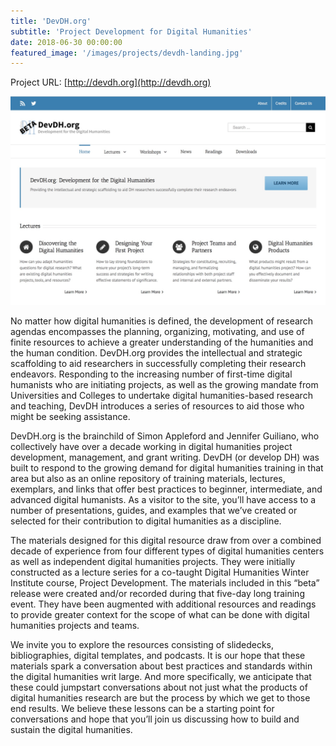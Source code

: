 ```yaml
---
title: 'DevDH.org'
subtitle: 'Project Development for Digital Humanities'
date: 2018-06-30 00:00:00
featured_image: '/images/projects/devdh-landing.jpg'
---
```


Project URL: [http://devdh.org](http://devdh.org)

![](/images/projects/devdh-landing.jpg)

No matter how digital humanities is defined, the development of research agendas encompasses the planning, organizing, motivating, and use of finite resources to achieve a greater understanding of the humanities and the human condition. DevDH.org provides the intellectual and strategic scaffolding to aid researchers in successfully completing their research endeavors. Responding to the increasing number of first-time digital humanists who are initiating projects, as well as the growing mandate from Universities and Colleges to undertake digital humanities-based research and teaching, DevDH introduces a series of resources to aid those who might be seeking assistance.

DevDH.org is the brainchild of Simon Appleford and Jennifer Guiliano, who collectively have over a decade working in digital humanities project development, management, and grant writing. DevDH (or develop DH) was built to respond to the growing demand for digital humanities training in that area but also as an online repository of training materials, lectures, exemplars, and links that offer best practices to beginner, intermediate, and advanced digital humanists. As a visitor to the site, you’ll have access to a number of presentations, guides, and examples that we’ve created or selected for their contribution to digital humanities as a discipline.

The materials designed for this digital resource draw from over a combined decade of experience from four different types of digital humanities centers as well as independent digital humanities projects. They were initially constructed as a lecture series for a co-taught Digital Humanities Winter Institute course, Project Development. The materials included in this “beta” release were created and/or recorded during that five-day long training event. They have been augmented with additional resources and readings to provide greater context for the scope of what can be done with digital humanities projects and teams.

We invite you to explore the resources consisting of slidedecks, bibliographies, digital templates, and podcasts. It is our hope that these materials spark a conversation about best practices and standards within the digital humanities writ large. And more specifically, we anticipate that these could jumpstart conversations about not just what the products of digital humanities research are but the process by which we get to those end results. We believe these lessons can be a starting point for conversations and hope that you’ll join us discussing how to build and sustain the digital humanities.